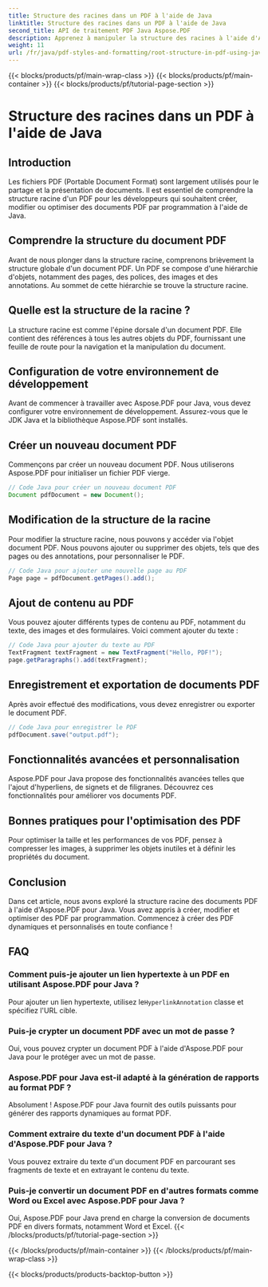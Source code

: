 ```yaml
---
title: Structure des racines dans un PDF à l'aide de Java
linktitle: Structure des racines dans un PDF à l'aide de Java
second_title: API de traitement PDF Java Aspose.PDF
description: Apprenez à manipuler la structure des racines à l'aide d'Aspose.PDF. Créez, modifiez et améliorez des fichiers PDF.
weight: 11
url: /fr/java/pdf-styles-and-formatting/root-structure-in-pdf-using-java/
---
```


{{< blocks/products/pf/main-wrap-class >}}
{{< blocks/products/pf/main-container >}}
{{< blocks/products/pf/tutorial-page-section >}}

# Structure des racines dans un PDF à l'aide de Java


## Introduction

Les fichiers PDF (Portable Document Format) sont largement utilisés pour le partage et la présentation de documents. Il est essentiel de comprendre la structure racine d'un PDF pour les développeurs qui souhaitent créer, modifier ou optimiser des documents PDF par programmation à l'aide de Java.

## Comprendre la structure du document PDF

Avant de nous plonger dans la structure racine, comprenons brièvement la structure globale d'un document PDF. Un PDF se compose d'une hiérarchie d'objets, notamment des pages, des polices, des images et des annotations. Au sommet de cette hiérarchie se trouve la structure racine.

## Quelle est la structure de la racine ?

La structure racine est comme l'épine dorsale d'un document PDF. Elle contient des références à tous les autres objets du PDF, fournissant une feuille de route pour la navigation et la manipulation du document. 

## Configuration de votre environnement de développement

Avant de commencer à travailler avec Aspose.PDF pour Java, vous devez configurer votre environnement de développement. Assurez-vous que le JDK Java et la bibliothèque Aspose.PDF sont installés.

## Créer un nouveau document PDF

Commençons par créer un nouveau document PDF. Nous utiliserons Aspose.PDF pour initialiser un fichier PDF vierge.

```java
// Code Java pour créer un nouveau document PDF
Document pdfDocument = new Document();
```

## Modification de la structure de la racine

Pour modifier la structure racine, nous pouvons y accéder via l'objet document PDF. Nous pouvons ajouter ou supprimer des objets, tels que des pages ou des annotations, pour personnaliser le PDF.

```java
// Code Java pour ajouter une nouvelle page au PDF
Page page = pdfDocument.getPages().add();
```

## Ajout de contenu au PDF

Vous pouvez ajouter différents types de contenu au PDF, notamment du texte, des images et des formulaires. Voici comment ajouter du texte :

```java
// Code Java pour ajouter du texte au PDF
TextFragment textFragment = new TextFragment("Hello, PDF!");
page.getParagraphs().add(textFragment);
```

## Enregistrement et exportation de documents PDF

Après avoir effectué des modifications, vous devez enregistrer ou exporter le document PDF.

```java
// Code Java pour enregistrer le PDF
pdfDocument.save("output.pdf");
```

## Fonctionnalités avancées et personnalisation

Aspose.PDF pour Java propose des fonctionnalités avancées telles que l'ajout d'hyperliens, de signets et de filigranes. Découvrez ces fonctionnalités pour améliorer vos documents PDF.

## Bonnes pratiques pour l'optimisation des PDF

Pour optimiser la taille et les performances de vos PDF, pensez à compresser les images, à supprimer les objets inutiles et à définir les propriétés du document.

## Conclusion

Dans cet article, nous avons exploré la structure racine des documents PDF à l'aide d'Aspose.PDF pour Java. Vous avez appris à créer, modifier et optimiser des PDF par programmation. Commencez à créer des PDF dynamiques et personnalisés en toute confiance !

## FAQ

### Comment puis-je ajouter un lien hypertexte à un PDF en utilisant Aspose.PDF pour Java ?

Pour ajouter un lien hypertexte, utilisez le`HyperlinkAnnotation` classe et spécifiez l'URL cible.

### Puis-je crypter un document PDF avec un mot de passe ?

Oui, vous pouvez crypter un document PDF à l'aide d'Aspose.PDF pour Java pour le protéger avec un mot de passe.

### Aspose.PDF pour Java est-il adapté à la génération de rapports au format PDF ?

Absolument ! Aspose.PDF pour Java fournit des outils puissants pour générer des rapports dynamiques au format PDF.

### Comment extraire du texte d'un document PDF à l'aide d'Aspose.PDF pour Java ?

Vous pouvez extraire du texte d'un document PDF en parcourant ses fragments de texte et en extrayant le contenu du texte.

### Puis-je convertir un document PDF en d'autres formats comme Word ou Excel avec Aspose.PDF pour Java ?

Oui, Aspose.PDF pour Java prend en charge la conversion de documents PDF en divers formats, notamment Word et Excel.
{{< /blocks/products/pf/tutorial-page-section >}}

{{< /blocks/products/pf/main-container >}}
{{< /blocks/products/pf/main-wrap-class >}}

{{< blocks/products/products-backtop-button >}}
